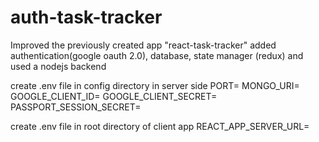# auth-task-tracker

Improved the previously created app "react-task-tracker"
added 
authentication(google oauth 2.0), database, state manager (redux) and used a nodejs backend

create .env file in config directory in server side
PORT=
MONGO_URI=
GOOGLE_CLIENT_ID=
GOOGLE_CLIENT_SECRET=
PASSPORT_SESSION_SECRET=

create .env file in root directory of client app
REACT_APP_SERVER_URL=
